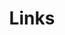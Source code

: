 ---
title: Links
links:
  - title: Union Website
    description: The Imperial College Union's website for the moutaineering club
    website: https://www.imperialcollegeunion.org/activities/a-to-z/mountaineering
    image: ICU.png
    
  - title: Instagram
    description: The Mountaineering Club's Instagram Account
    website: https://www.instagram.com/ic_mountaineering/
    image: https://upload.wikimedia.org/wikipedia/commons/thumb/e/e7/Instagram_logo_2016.svg/2048px-Instagram_logo_2016.svg.png

menu:
    main: 
        weight: 4
        params:
            icon: link
---